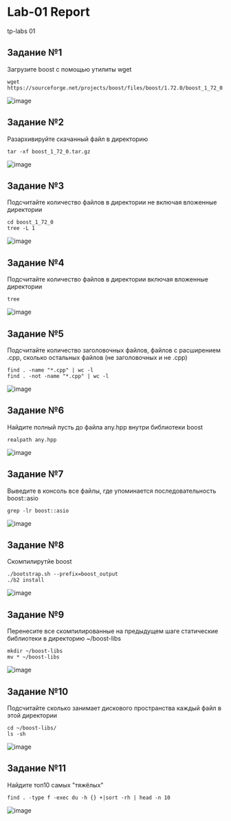 # Lab-01 Report
tp-labs 01

## Задание №1
Загрузите boost с помощью утилиты wget
```
wget https://sourceforge.net/projects/boost/files/boost/1.72.0/boost_1_72_0.tar.gz
```
![image](https://user-images.githubusercontent.com/109910115/222474682-8342a836-7eae-4098-8752-f9a1c6c1e1c7.png)

## Задание №2
Разархивируйте скачанный файл в директорию
```
tar -xf boost_1_72_0.tar.gz
```
![image](https://user-images.githubusercontent.com/109910115/222474914-b9307518-98de-49d4-9f94-0cdfff73c447.png)

## Задание №3
Подсчитайте количество файлов в директории не включая вложенные директории
```
cd boost_1_72_0
tree -L 1
```
![image](https://user-images.githubusercontent.com/109910115/222475563-6c61539b-05d0-43c7-a941-a16e1d6b834c.png)

## Задание №4
Подсчитайте количество файлов в директории включая вложенные директории
```
tree
```
![image](https://user-images.githubusercontent.com/109910115/222475675-53ef771f-16a6-46ab-a992-63f1deb9bacd.png)

## Задание №5
Подсчитайте количество заголовочных файлов, файлов с расширением .cpp, сколько остальных файлов (не заголовочных и не .cpp)
```
find . -name "*.cpp" | wc -l
find . -not -name "*.cpp" | wc -l
```
![image](https://user-images.githubusercontent.com/109910115/222475827-94efbe3c-de0a-4d72-8bb7-6b3b308881e8.png)

## Задание №6
Найдите полный пусть до файла any.hpp внутри библиотеки boost
```
realpath any.hpp
```
![image](https://user-images.githubusercontent.com/109910115/222475934-f80a8e2e-fdf1-4900-a2e2-60bb19c73483.png)

## Задание №7
Выведите в консоль все файлы, где упоминается последовательность boost::asio
```
grep -lr boost::asio
```
![image](https://user-images.githubusercontent.com/109910115/222476525-d75f618e-c938-43ae-8ad6-ce977e4fc7ef.png)

## Задание №8
Скомпилирутйе boost
```
./bootstrap.sh --prefix=boost_output
./b2 install
```
![image](https://user-images.githubusercontent.com/109910115/222478790-19f70591-b1ed-4795-b088-a36c8343e91c.png)

## Задание №9
Перенесите все скомпилированные на предыдущем шаге статические библиотеки в директорию ~/boost-libs
```
mkdir ~/boost-libs
mv * ~/boost-libs
```
![image](https://user-images.githubusercontent.com/109910115/222479287-cad39d73-dfe8-494a-a0b6-140174a00a10.png)

## Задание №10
Подсчитайте сколько занимает дискового пространства каждый файл в этой директории
```
cd ~/boost-libs/
ls -sh
```
![image](https://user-images.githubusercontent.com/109910115/222479836-3941d64f-db67-411f-8174-fd69b4d30da6.png)

## Задание №11
Найдите топ10 самых "тяжёлых"
```
find . -type f -exec du -h {} +|sort -rh | head -n 10
```
![image](https://user-images.githubusercontent.com/109910115/222480275-01ed5c61-1df5-47db-a123-ea39382c3cab.png)



